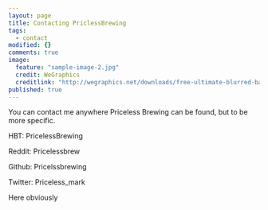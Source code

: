 ```yaml
---
layout: page
title: Contacting PriclessBrewing
tags: 
  - contact
modified: {}
comments: true
image: 
  feature: "sample-image-2.jpg"
  credit: WeGraphics
  creditlink: "http://wegraphics.net/downloads/free-ultimate-blurred-background-pack/"
published: true
---
```


You can contact me anywhere Priceless Brewing can be found, but to be more specific.

HBT: PricelessBrewing

Reddit: Pricelessbrew

Github: Pricelssbrewing

Twitter: Priceless_mark

Here obviously
